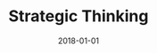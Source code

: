 ---
title: Strategic Thinking
date : 2018-01-01
level : ungraded
required    : yes
skills : Behaviour, Mindset, Competency
difficulty  : easy
questions :
    - "CP-ST-01: Tell me about a time when you developed a research plan to generate strategic customer or product insights."
    - "CP-ST-02: Tell me about a time when you actively sought out a complex computer science problem with the intention of offering an innovative solution."
    - "CP-ST-03: Tell me about a time when you could anticipate a technology shift."
    - "CP-ST-04: Tell me about a time when you were unable to resolve a challenging technical problem. How did you handle the situation?"
    - "CP-ST-05:Tell me about your most successful research contribution."
desirable :
    - Demonstrated insight into community and social trends
    - Identified challenging technical problems and provided creative solutions
    - Asked appropriate questions to gain insight into challenging situations
    - Developed a research agenda based on rigorous analysis and insight into future needs
bonus points :
    - Projected community and social trends to anticipate their connection to technology and product needs
    - Identified challenging technical problems and provided creative solutions that received support from senior stakeholders
    - Asked appropriate questions to gain insight into challenging situations, and applied what he or she learned across domains
    - Developed a research agenda that is empirically derived/deeply integrated in the needs of the business
---